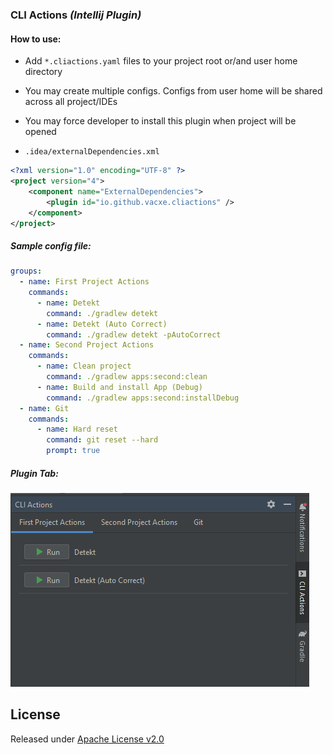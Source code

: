 ### CLI Actions *(Intellij Plugin)*

#### How to use:
* Add `*.cliactions.yaml` files to your project root or/and user home directory
* You may create multiple configs. Configs from user home will be shared across all project/IDEs
* You may force developer to install this plugin when project will be opened

* `.idea/externalDependencies.xml`
```xml
<?xml version="1.0" encoding="UTF-8" ?>
<project version="4">
    <component name="ExternalDependencies">
        <plugin id="io.github.vacxe.cliactions" />
    </component>
</project>
```

##### Sample config file:

```yaml
groups:
  - name: First Project Actions
    commands:
      - name: Detekt
        command: ./gradlew detekt
      - name: Detekt (Auto Correct)
        command: ./gradlew detekt -pAutoCorrect
  - name: Second Project Actions
    commands:
      - name: Clean project
        command: ./gradlew apps:second:clean
      - name: Build and install App (Debug)
        command: ./gradlew apps:second:installDebug
  - name: Git
    commands:
      - name: Hard reset
        command: git reset --hard
        prompt: true
```

##### Plugin Tab:

![sample.png](docs%2Fimages%2Fimg.png)

## License
Released under [Apache License v2.0](LICENSE)
